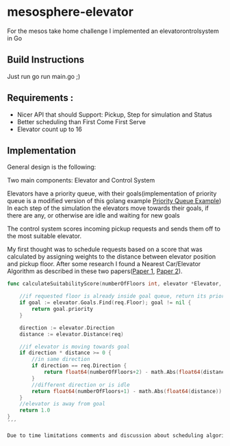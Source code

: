 # mesosphere-elevator

For the mesos take home challenge I implemented an elevatorontrolsystem in Go

## Build Instructions

Just run go run main.go ;)

## Requirements :

* Nicer API that should Support: Pickup, Step for simulation and Status
* Better scheduling than First Come First Serve
* Elevator count up to 16 

## Implementation

General design is the following:

Two main components: Elevator and Control System

Elevators have a priority queue, with their goals(implementation of priority queue is a modified version of this golang example [Priority Queue Example](http://golang.org/pkg/container/heap/))
In each step of the simulation the elevators move towards their goals, if there are any, or otherwise are idle and waiting for new goals

The control system scores incoming pickup requests and sends them off to the most suitable elevator.

My first thought was to schedule requests based on a score that was calculated by assigning weights to the distance between elevator position and pickup floor.
After some research I found a Nearest Car/Elevator Algorithm as described in these two papers([Paper 1](http://www.columbia.edu/~cs2035/courses/ieor4405.S13/p14.pdf), [Paper 2](http://www.diva-portal.org/smash/get/diva2:811554/FULLTEXT01.pdf)).


```go
func calculateSuitabilityScore(numberOfFloors int, elevator *Elevator, req *Request) float64 {

	//if requested floor is already inside goal queue, return its priority
	if goal := elevator.Goals.Find(req.Floor); goal != nil {
		return goal.priority
	}

	direction := elevator.Direction
	distance := elevator.Distance(req)

	//if elevator is moving towards goal 
	if direction * distance >= 0 {
		//in same direction
		if direction == req.Direction {
			return float64(numberOfFloors+2) - math.Abs(float64(distance))
		}
		//different direction or is idle
		return float64(numberOfFloors+1) - math.Abs(float64(distance))
	}
	//elevator is away from goal
	return 1.0
}
´´´

Due to time limitations comments and discussion about scheduling algorithm are a bit shorter than it should be.
